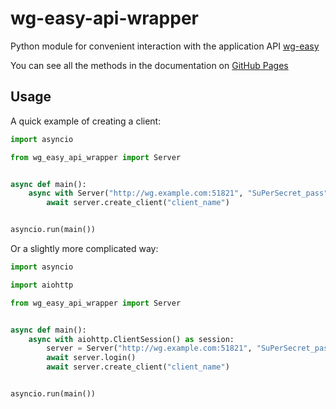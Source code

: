 # wg-easy-api-wrapper
Python module for convenient interaction with the application API [wg-easy](https://github.com/wg-easy/wg-easy)

You can see all the methods in the documentation on [GitHub Pages](https://shandeika.github.io/wg-easy-api-wrapper/)

## Usage
A quick example of creating a client:
```python
import asyncio

from wg_easy_api_wrapper import Server


async def main():
    async with Server("http://wg.example.com:51821", "SuPerSecret_pass") as server:
        await server.create_client("client_name")


asyncio.run(main())
```
Or a slightly more complicated way:
```python
import asyncio

import aiohttp

from wg_easy_api_wrapper import Server


async def main():
    async with aiohttp.ClientSession() as session:
        server = Server("http://wg.example.com:51821", "SuPerSecret_pass", session)
        await server.login()
        await server.create_client("client_name")


asyncio.run(main())
```